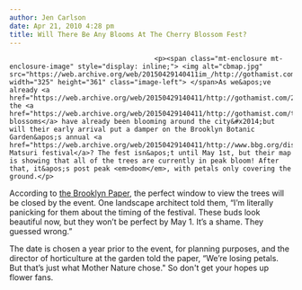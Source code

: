 ```yaml
---
author: Jen Carlson
date: Apr 21, 2010 4:28 pm
title: Will There Be Any Blooms At The Cherry Blossom Fest?
---
```


	
										<p><span class="mt-enclosure mt-enclosure-image" style="display: inline;"> <img alt="cbmap.jpg" src="https://web.archive.org/web/20150429140411im_/http://gothamist.com/attachments/arts_jen/cbmap.jpg" width="325" height="361" class="image-left"> </span>As we&apos;ve already <a href="https://web.archive.org/web/20150429140411/http://gothamist.com/2010/04/18/cherry_blossom_season_comes_early_t.php">mentioned</a>, the <a href="https://web.archive.org/web/20150429140411/http://gothamist.com/tags/cherryblossoms">cherry blossoms</a> have already been blooming around the city&#x2014;but will their early arrival put a damper on the Brooklyn Botanic Garden&apos;s annual <a href="https://web.archive.org/web/20150429140411/http://www.bbg.org/discover/cherries/">Sakura Matsuri festival</a>? The fest isn&apos;t until May 1st, but their map is showing that all of the trees are currently in peak bloom! After that, it&apos;s post peak <em>doom</em>, with petals only covering the ground.</p>

<p>According to <a href="https://web.archive.org/web/20150429140411/http://www.brooklynpaper.com/stories/33/17/all_panicatbotanic_2010_04_23_bk.html">the Brooklyn Paper</a>, the perfect window to view the trees will be closed by the event. One landscape architect told them, &#x201C;I&#x2019;m literally panicking for them about the timing of the festival. These buds look beautiful now, but they won&#x2019;t be perfect by May 1. It&#x2019;s a shame. They guessed wrong.&#x201D;</p>

<p>The date is chosen a year prior to the event, for planning purposes, and the director of horticulture at the garden told the paper, &#x201C;We&#x2019;re losing petals. But that&#x2019;s just what Mother Nature chose.&quot; So don&apos;t get your hopes up flower fans.</p>					
										
									
				